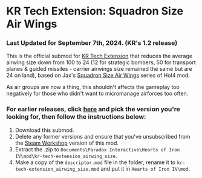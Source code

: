 # KR Tech Extension: Squadron Size Air Wings

### Last Updated for September 7th, 2024. (KR's 1.2 release)

This is the official submod for [KR Tech Extension](https://steamcommunity.com/sharedfiles/filedetails/?id=3105210203) that reduces the average airwing size down from 100 to 24 (12 for strategic bombers, 50 for transport planes & guided missiles - carrier airwings size remained the same but are 24 on land), based on Jax's [Squadron Size Air Wings](https://steamcommunity.com/sharedfiles/filedetails/?id=2872975666) series of HoI4 mod.

As air groups are now a thing, this shouldn't affects the gameplay too negatively for those who didn't want to micromanage airforces too often.

### For earlier releases, click [here](https://github.com/KR-Tech-Extension/kr-tech-extension_airwing_size/releases) and pick the version you're looking for, then follow the instructions below:
1) Download this submod.
2) Delete any former versions and ensure that you've unsubscribed from the [Steam Workshop](https://steamcommunity.com/sharedfiles/filedetails/?id=3233521282) version of this mod.
3) Extract the .zip to `Documents\Paradox Interactive\Hearts of Iron IV\mod\kr-tech-extension_airwing_size`.
4) Make a copy of the `descriptor.mod` file in the folder, rename it to `kr-tech-extension_airwing_size.mod` and put it in `Hearts of Iron IV\mod`.
